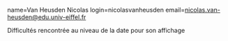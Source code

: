 name=Van Heusden Nicolas
login=nicolasvanheusden
email=nicolas.van-heusden@edu.univ-eiffel.fr


Difficultés rencontrée au niveau de la date pour son affichage